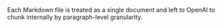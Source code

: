 Each Markdown file is treated as a single document and left to OpenAI to chunk internally by paragraph-level granularity.
